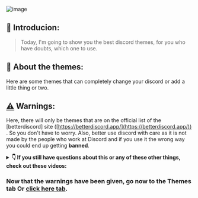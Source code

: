 ![image](https://user-images.githubusercontent.com/110054625/181306311-598d6e0f-99d9-4901-83a2-4e7500bebd03.png)

## 🚀 Introducion:

> Today, I'm going to show you the best discord themes, for you who have doubts, which one to use.

## 📌 About the themes:

Here are some themes that can completely change your discord or add a little thing or two.

## **[⚠️](https://emojipedia.org/warning/)** Warnings:

Here, there will only be themes that are on the official list of the [betterdiscord] site ([https://betterdiscord.app/](https://betterdiscord.app/)) . So you don't have to worry. Also, better use discord with care as it is not made by the people who work at Discord and if you use it the wrong way you could end up getting **banned**.


<details>
  <summary><b> 👇 If you still have questions about this or any of these other things, check out these videos:</b></summary>
  <br/>

https://user-images.githubusercontent.com/110054625/181307215-530fb9ea-fb32-4fa4-9545-3fbe5cc5356e.mp4

https://user-images.githubusercontent.com/110054625/181307253-2081181c-8ffb-423d-9cfc-ccc580b41d91.mp4

https://user-images.githubusercontent.com/110054625/181307278-8d7afe5f-95eb-41a1-9a1e-93a7df54aa09.mp4

</details>
  
### **Now that the warnings have been given, go now to the Themes tab Or [click here tab](https://github.com/TlkW/Better_discord_themes/tree/main/Themes).**
